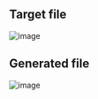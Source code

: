 ## Target file
![image](https://github.com/Pranay-Pandey/PlayCSS-solutions/assets/79053599/68b84c78-4ab0-43d2-9f34-863726ec280b)

## Generated file
![image](https://github.com/Pranay-Pandey/PlayCSS-solutions/assets/79053599/6e1ca0e3-7da5-4b31-9907-ccb69533df4b)
